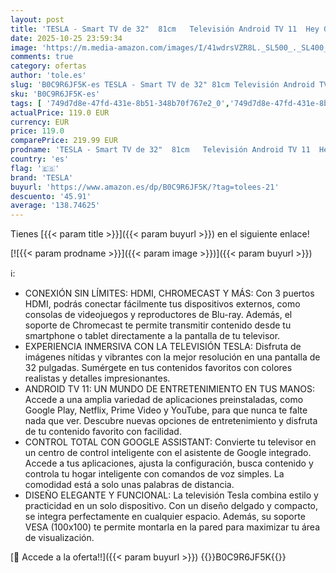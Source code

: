 ```yaml
---
layout: post
title: 'TESLA - Smart TV de 32"  81cm   Televisión Android TV 11  Hey Google Official Assistant  WiFi & Bluetooth  2 Altavoces de 10W  Chromecast Integrado  1.366x768  32E635BHS  - 2025'
date: 2025-10-25 23:59:34
image: 'https://m.media-amazon.com/images/I/41wdrsVZR8L._SL500_._SL400_.jpg'
comments: true
category: ofertas
author: 'tole.es'
slug: 'B0C9R6JF5K-es TESLA - Smart TV de 32" 81cm Televisión Android TV 11 Hey...'
sku: 'B0C9R6JF5K-es'
tags: [ '749d7d8e-47fd-431e-8b51-348b70f767e2_0','749d7d8e-47fd-431e-8b51-348b70f767e2_101','749d7d8e-47fd-431e-8b51-348b70f767e2_401','749d7d8e-47fd-431e-8b51-348b70f767e2_5201','Arborist Merchandising Root','Electrónica','Gaming TVs','Los favoritos de nuestros clientes: Electrónica','Self Service','Special Features Stores','TV ES EE LP','TV, vídeo y home cinema','Televisores','smart','tesla','tv','🇪🇸', ]
actualPrice: 119.0 EUR
currency: EUR
price: 119.0
comparePrice: 219.99 EUR
prodname: 'TESLA - Smart TV de 32"  81cm   Televisión Android TV 11  Hey Google Official Assistant  WiFi & Bluetooth  2 Altavoces de 10W  Chromecast Integrado  1.366x768  32E635BHS  - 2025'
country: 'es'
flag: '🇪🇸'
brand: 'TESLA'
buyurl: 'https://www.amazon.es/dp/B0C9R6JF5K/?tag=tolees-21'
descuento: '45.91'
average: '138.74625'
---
```


Tienes [{{< param title >}}]({{< param buyurl >}}) en el siguiente enlace!

[![{{< param prodname >}}]({{< param image >}})]({{< param buyurl >}})

ℹ️:

- CONEXIÓN SIN LÍMITES: HDMI, CHROMECAST Y MÁS: Con 3 puertos HDMI, podrás conectar fácilmente tus dispositivos externos, como consolas de videojuegos y reproductores de Blu-ray. Además, el soporte de Chromecast te permite transmitir contenido desde tu smartphone o tablet directamente a la pantalla de tu televisor.
- EXPERIENCIA INMERSIVA CON LA TELEVISIÓN TESLA: Disfruta de imágenes nítidas y vibrantes con la mejor resolución en una pantalla de 32 pulgadas. Sumérgete en tus contenidos favoritos con colores realistas y detalles impresionantes.
- ANDROID TV 11: UN MUNDO DE ENTRETENIMIENTO EN TUS MANOS: Accede a una amplia variedad de aplicaciones preinstaladas, como Google Play, Netflix, Prime Video y YouTube, para que nunca te falte nada que ver. Descubre nuevas opciones de entretenimiento y disfruta de tu contenido favorito con facilidad.
- CONTROL TOTAL CON GOOGLE ASSISTANT: Convierte tu televisor en un centro de control inteligente con el asistente de Google integrado. Accede a tus aplicaciones, ajusta la configuración, busca contenido y controla tu hogar inteligente con comandos de voz simples. La comodidad está a solo unas palabras de distancia.
- DISEÑO ELEGANTE Y FUNCIONAL: La televisión Tesla combina estilo y practicidad en un solo dispositivo. Con un diseño delgado y compacto, se integra perfectamente en cualquier espacio. Además, su soporte VESA (100x100) te permite montarla en la pared para maximizar tu área de visualización.

[🛒 Accede a la oferta!!]({{< param buyurl >}})
{{<world>}}B0C9R6JF5K{{</world>}}
